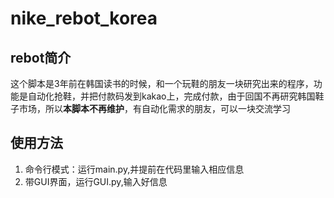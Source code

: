 # nike_rebot_korea
## rebot简介 

这个脚本是3年前在韩国读书的时候，和一个玩鞋的朋友一块研究出来的程序，功能是自动化抢鞋，并把付款码发到kakao上，完成付款，由于回国不再研究韩国鞋子市场，所以**本脚本不再维护**，有自动化需求的朋友，可以一块交流学习

## 使用方法

1. 命令行模式：运行main.py,并提前在代码里输入相应信息
2. 带GUI界面，运行GUI.py,输入好信息
